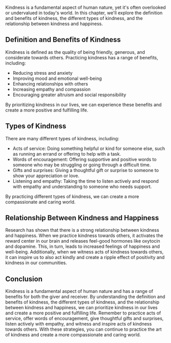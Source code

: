 
Kindness is a fundamental aspect of human nature, yet it's often overlooked or undervalued in today's world. In this chapter, we'll explore the definition and benefits of kindness, the different types of kindness, and the relationship between kindness and happiness.

Definition and Benefits of Kindness
-----------------------------------

Kindness is defined as the quality of being friendly, generous, and considerate towards others. Practicing kindness has a range of benefits, including:

* Reducing stress and anxiety
* Improving mood and emotional well-being
* Enhancing relationships with others
* Increasing empathy and compassion
* Encouraging greater altruism and social responsibility

By prioritizing kindness in our lives, we can experience these benefits and create a more positive and fulfilling life.

Types of Kindness
-----------------

There are many different types of kindness, including:

* Acts of service: Doing something helpful or kind for someone else, such as running an errand or offering to help with a task.
* Words of encouragement: Offering supportive and positive words to someone who may be struggling or going through a difficult time.
* Gifts and surprises: Giving a thoughtful gift or surprise to someone to show your appreciation or love.
* Listening and empathy: Taking the time to listen actively and respond with empathy and understanding to someone who needs support.

By practicing different types of kindness, we can create a more compassionate and caring world.

Relationship Between Kindness and Happiness
-------------------------------------------

Research has shown that there is a strong relationship between kindness and happiness. When we practice kindness towards others, it activates the reward center in our brain and releases feel-good hormones like oxytocin and dopamine. This, in turn, leads to increased feelings of happiness and well-being. Additionally, when we witness acts of kindness towards others, it can inspire us to also act kindly and create a ripple effect of positivity and kindness in our communities.

Conclusion
----------

Kindness is a fundamental aspect of human nature and has a range of benefits for both the giver and receiver. By understanding the definition and benefits of kindness, the different types of kindness, and the relationship between kindness and happiness, we can prioritize kindness in our lives and create a more positive and fulfilling life. Remember to practice acts of service, offer words of encouragement, give thoughtful gifts and surprises, listen actively with empathy, and witness and inspire acts of kindness towards others. With these strategies, you can continue to practice the art of kindness and create a more compassionate and caring world.
